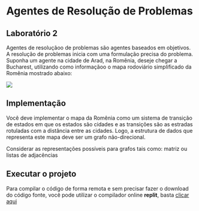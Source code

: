 # Agentes de Resolução de Problemas

## Laboratório 2

Agentes de resoluçãoo de problemas são agentes baseados em objetivos. A resolução de problemas inicia com uma formulação precisa do problema.
Suponha um agente na cidade de Arad, na Romênia, deseje chegar a Bucharest, utilizando como informaçãoo o mapa rodoviário simplificado da Romênia mostrado abaixo:

![](https://pbs.twimg.com/media/FdzA-GOWAAAGkSk?format=png&name=small)

## Implementação

Você deve implementar o mapa da Romênia como um sistema de transição de estados em que os estados são cidades e as transições são as estradas rotuladas com a distância entre as cidades. Logo, a estrutura de dados que representa este mapa deve ser um grafo não-direcional.

Considerar as representações possíveis para grafos tais como: matriz ou listas de adjacências

## Executar o projeto

Para compilar o código de forma remota e sem precisar fazer o download do código fonte, você pode utilizar o compilador online **replit**, basta [clicar aqui](https://replit.com/join/yivobbvueh-gustavodamasce3)
